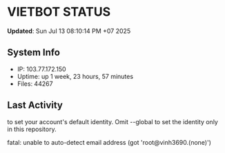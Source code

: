 # VIETBOT STATUS
**Updated**: Sun Jul 13 08:10:14 PM +07 2025

## System Info
- IP: 103.77.172.150
- Uptime: up 1 week, 23 hours, 57 minutes
- Files: 44267

## Last Activity

to set your account's default identity.
Omit --global to set the identity only in this repository.

fatal: unable to auto-detect email address (got 'root@vinh3690.(none)')
